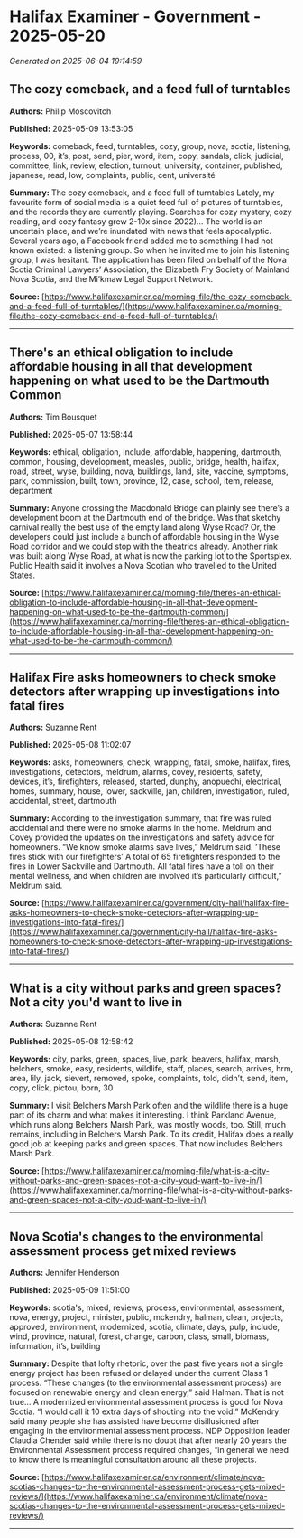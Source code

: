# Halifax Examiner - Government - 2025-05-20

*Generated on 2025-06-04 19:14:59*

## The cozy comeback, and a feed full of turntables

**Authors:** Philip Moscovitch

**Published:** 2025-05-09 13:53:05

**Keywords:** comeback, feed, turntables, cozy, group, nova, scotia, listening, process, 00, it’s, post, send, pier, word, item, copy, sandals, click, judicial, committee, link, review, election, turnout, university, container, published, japanese, read, low, complaints, public, cent, université

**Summary:** The cozy comeback, and a feed full of turntables Lately, my favourite form of social media is a quiet feed full of pictures of turntables, and the records they are currently playing.
Searches for cozy mystery, cozy reading, and cozy fantasy grew 2-10x since 2022)… The world is an uncertain place, and we’re inundated with news that feels apocalyptic.
Several years ago, a Facebook friend added me to something I had not known existed: a listening group.
So when he invited me to join his listening group, I was hesitant.
The application has been filed on behalf of the Nova Scotia Criminal Lawyers’ Association, the Elizabeth Fry Society of Mainland Nova Scotia, and the Mi’kmaw Legal Support Network.

**Source:** [https://www.halifaxexaminer.ca/morning-file/the-cozy-comeback-and-a-feed-full-of-turntables/](https://www.halifaxexaminer.ca/morning-file/the-cozy-comeback-and-a-feed-full-of-turntables/)

---

## There's an ethical obligation to include affordable housing in all that development happening on what used to be the Dartmouth Common

**Authors:** Tim Bousquet

**Published:** 2025-05-07 13:58:44

**Keywords:** ethical, obligation, include, affordable, happening, dartmouth, common, housing, development, measles, public, bridge, health, halifax, road, street, wyse, building, nova, buildings, land, site, vaccine, symptoms, park, commission, built, town, province, 12, case, school, item, release, department

**Summary:** Anyone crossing the Macdonald Bridge can plainly see there’s a development boom at the Dartmouth end of the bridge.
Was that sketchy carnival really the best use of the empty land along Wyse Road?
Or, the developers could just include a bunch of affordable housing in the Wyse Road corridor and we could stop with the theatrics already.
Another rink was built along Wyse Road, at what is now the parking lot to the Sportsplex.
Public Health said it involves a Nova Scotian who travelled to the United States.

**Source:** [https://www.halifaxexaminer.ca/morning-file/theres-an-ethical-obligation-to-include-affordable-housing-in-all-that-development-happening-on-what-used-to-be-the-dartmouth-common/](https://www.halifaxexaminer.ca/morning-file/theres-an-ethical-obligation-to-include-affordable-housing-in-all-that-development-happening-on-what-used-to-be-the-dartmouth-common/)

---

## Halifax Fire asks homeowners to check smoke detectors after wrapping up investigations into fatal fires

**Authors:** Suzanne Rent

**Published:** 2025-05-08 11:02:07

**Keywords:** asks, homeowners, check, wrapping, fatal, smoke, halifax, fires, investigations, detectors, meldrum, alarms, covey, residents, safety, devices, it’s, firefighters, released, started, dunphy, anopuechi, electrical, homes, summary, house, lower, sackville, jan, children, investigation, ruled, accidental, street, dartmouth

**Summary:** According to the investigation summary, that fire was ruled accidental and there were no smoke alarms in the home.
Meldrum and Covey provided the updates on the investigations and safety advice for homeowners.
“We know smoke alarms save lives,” Meldrum said.
‘These fires stick with our firefighters’ A total of 65 firefighters responded to the fires in Lower Sackville and Dartmouth.
All fatal fires have a toll on their mental wellness, and when children are involved it’s particularly difficult,” Meldrum said.

**Source:** [https://www.halifaxexaminer.ca/government/city-hall/halifax-fire-asks-homeowners-to-check-smoke-detectors-after-wrapping-up-investigations-into-fatal-fires/](https://www.halifaxexaminer.ca/government/city-hall/halifax-fire-asks-homeowners-to-check-smoke-detectors-after-wrapping-up-investigations-into-fatal-fires/)

---

## What is a city without parks and green spaces? Not a city you'd want to live in

**Authors:** Suzanne Rent

**Published:** 2025-05-08 12:58:42

**Keywords:** city, parks, green, spaces, live, park, beavers, halifax, marsh, belchers, smoke, easy, residents, wildlife, staff, places, search, arrives, hrm, area, lily, jack, sievert, removed, spoke, complaints, told, didn’t, send, item, copy, click, pictou, born, 30

**Summary:** I visit Belchers Marsh Park often and the wildlife there is a huge part of its charm and what makes it interesting.
I think Parkland Avenue, which runs along Belchers Marsh Park, was mostly woods, too.
Still, much remains, including in Belchers Marsh Park.
To its credit, Halifax does a really good job at keeping parks and green spaces.
That now includes Belchers Marsh Park.

**Source:** [https://www.halifaxexaminer.ca/morning-file/what-is-a-city-without-parks-and-green-spaces-not-a-city-youd-want-to-live-in/](https://www.halifaxexaminer.ca/morning-file/what-is-a-city-without-parks-and-green-spaces-not-a-city-youd-want-to-live-in/)

---

## Nova Scotia's changes to the environmental assessment process get mixed reviews

**Authors:** Jennifer Henderson

**Published:** 2025-05-09 11:51:00

**Keywords:** scotia's, mixed, reviews, process, environmental, assessment, nova, energy, project, minister, public, mckendry, halman, clean, projects, approved, environment, modernized, scotia, climate, days, pulp, include, wind, province, natural, forest, change, carbon, class, small, biomass, information, it’s, building

**Summary:** Despite that lofty rhetoric, over the past five years not a single energy project has been refused or delayed under the current Class 1 process.
“These changes (to the environmental assessment process) are focused on renewable energy and clean energy,” said Halman.
That is not true… A modernized environmental assessment process is good for Nova Scotia.
“I would call it 10 extra days of shouting into the void.” McKendry said many people she has assisted have become disillusioned after engaging in the environmental assessment process.
NDP Opposition leader Claudia Chender said while there is no doubt that after nearly 20 years the Environmental Assessment process required changes, “in general we need to know there is meaningful consultation around all these projects.

**Source:** [https://www.halifaxexaminer.ca/environment/climate/nova-scotias-changes-to-the-environmental-assessment-process-gets-mixed-reviews/](https://www.halifaxexaminer.ca/environment/climate/nova-scotias-changes-to-the-environmental-assessment-process-gets-mixed-reviews/)

---


